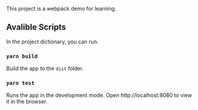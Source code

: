 This project is a webpack demo for learning.

## Avalible Scripts

In the project dictionary, you can run.

### `yarn build`

Build the app to the `dist` folder.

### `yarn test`

Runs the app in the development mode.
Open http://localhost:8080 to view it in the browser.
